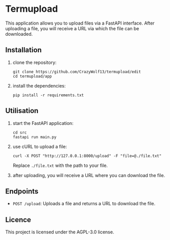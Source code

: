 # Termupload

This application allows you to upload files via a FastAPI interface. After uploading a file, you will receive a URL via which the file can be downloaded.

## Installation

1. clone the repository:

   ```
   git clone https://github.com/CrazyWolf13/termupload/edit
   cd termupload/app
   ```

2. install the dependencies:

   ```
   pip install -r requirements.txt
   ```

## Utilisation

1. start the FastAPI application:

   ```
   cd src
   fastapi run main.py
   ```

2. use cURL to upload a file:

   ```
   curl -X POST "http://127.0.0.1:8000/upload" -F "file=@./file.txt"
   ```

   Replace `./file.txt` with the path to your file.

3. after uploading, you will receive a URL where you can download the file.

## Endpoints

- `POST /upload`: Uploads a file and returns a URL to download the file.

## Licence

This project is licensed under the AGPL-3.0 license.
